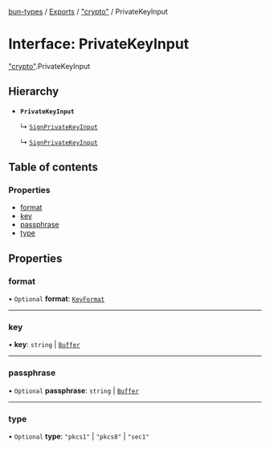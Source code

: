 [bun-types](https://oven-sh.github.io/bun-types/README.md) / [Exports](https://oven-sh.github.io/bun-types/modules.md) / ["crypto"](https://oven-sh.github.io/bun-types/modules/crypto_.md) / PrivateKeyInput

# Interface: PrivateKeyInput

["crypto"](https://oven-sh.github.io/bun-types/modules/crypto_.md).PrivateKeyInput

## Hierarchy

- **`PrivateKeyInput`**

  ↳ [`SignPrivateKeyInput`](https://oven-sh.github.io/bun-types/interfaces/crypto_.SignPrivateKeyInput.md)

  ↳ [`SignPrivateKeyInput`](https://oven-sh.github.io/bun-types/interfaces/node_crypto_.SignPrivateKeyInput.md)

## Table of contents

### Properties

- [format](https://oven-sh.github.io/bun-types/interfaces/crypto_.PrivateKeyInput.md#format)
- [key](https://oven-sh.github.io/bun-types/interfaces/crypto_.PrivateKeyInput.md#key)
- [passphrase](https://oven-sh.github.io/bun-types/interfaces/crypto_.PrivateKeyInput.md#passphrase)
- [type](https://oven-sh.github.io/bun-types/interfaces/crypto_.PrivateKeyInput.md#type)

## Properties

### format

• `Optional` **format**: [`KeyFormat`](https://oven-sh.github.io/bun-types/modules/crypto_.md#keyformat)

___

### key

• **key**: `string` \| [`Buffer`](https://oven-sh.github.io/bun-types/modules/buffer_.md#buffer)

___

### passphrase

• `Optional` **passphrase**: `string` \| [`Buffer`](https://oven-sh.github.io/bun-types/modules/buffer_.md#buffer)

___

### type

• `Optional` **type**: ``"pkcs1"`` \| ``"pkcs8"`` \| ``"sec1"``
